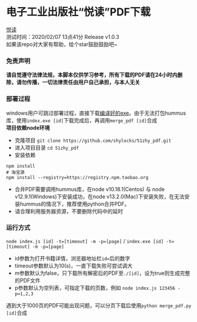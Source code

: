 电子工业出版社“悦读”PDF下载
====================
[悦读](https://yd.51zhy.cn/)  
测试时间：2020/02/07 13点41分 Release v1.0.3  
如果该repo对大家有帮助，给个star鼓励鼓励吧~  

### 免责声明
**请自觉遵守法律法规，本脚本仅供学习参考，所有下载的PDF请在24小时内删除，请勿传播，一切法律责任由用户自己承担，与本人无关**   

### 部署过程
windows用户可跳过部署过程，直接下载[编译好的exe](https://github.com/shylocks/51zhy_pdf/releases)。由于无法打包hummus库，使用`index.exe [id]`下载完成后，再调用`merge_pdf [id]`合成   
**项目依赖node环境**  
* 克隆项目 `git clone https://github.com/shylocks/51zhy_pdf.git`
* 进入项目目录 `cd 51zhy_pdf`
* 安装依赖
```
npm install
# 淘宝源
npm install --registry=https://registry.npm.taobao.org
```
* 合并PDF需要调用hummus库，在node v10.18.1(Centos) 与 node v12.9.1(Windows)下安装成功，在node v13.2.0(Mac)下安装失败，在无法安装hummus的情况下，推荐使用python合并PDF。  
* 请合理利用服务器资源，不要删除代码中的延时

### 运行方式
`node index.js [id] -t=[timeout] -m -p=[page]` / `index.exe [id] -t=[timeout] -m -p=[page]` 
* id参数为打开书籍详情，浏览器地址栏`id=`后的数字
* timeout参数默认为10(s)，一直下载失败可尝试调大
* m参数默认为false，只下载所有解密后的PDF至`./[id]`，设为true则生成完整的PDF文件
* p参数默认为空列表，可指定下载的页数，例如 `node index.js 123456 -p=1,2,3`
    
遇到大于1000页的PDF可能出现问题，可以分页下载后使用`python merge_pdf.py [id]`合成
